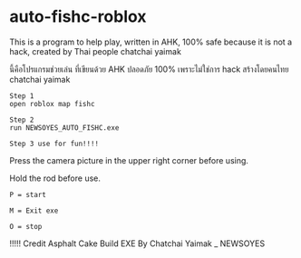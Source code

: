 # auto-fishc-roblox
This is a program to help play, written in AHK, 100% safe because it is not a hack, created by Thai people chatchai yaimak

นี้คือโปรแกรมช่วยเล่น ที่เขียนด้วย AHK ปลอดภัย 100% เพราะไม่ใช่การ hack สร้างโดยคนไทย chatchai yaimak
```
Step 1 
open roblox map fishc
```
```
Step 2
run NEWSOYES_AUTO_FISHC.exe 
```
```
Step 3 use for fun!!!!
```
Press the camera picture in the upper right corner before using.

Hold the rod before use.
```
P = start

M = Exit exe

O = stop 
```
!!!!! Credit Asphalt Cake  Build EXE By Chatchai Yaimak _ NEWSOYES
